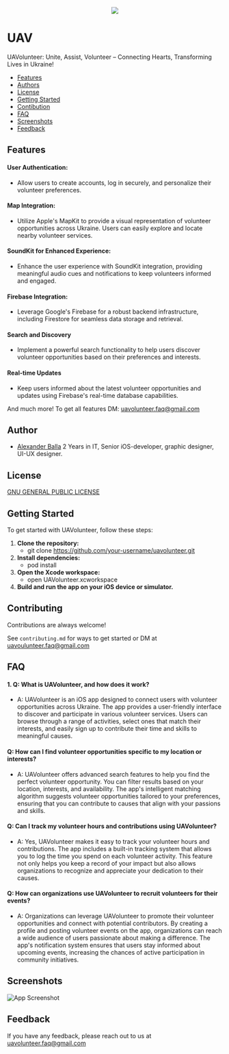 <div align="center"> <img src="https://github.com/aiexxash/UAV/blob/main/UAV-images/UAV-Header.png"> </div>

# UAV

UAVolunteer: Unite, Assist, Volunteer – Connecting Hearts, Transforming Lives in Ukraine!


* [Features](#Features)
* [Authors](#Authors)
* [License](#License)
* [Getting Started](#Getting-Started)
* [Contibution](#Contibution)
* [FAQ](#FAQ)
* [Screenshots](#Screenshots)
* [Feedback](#Feedback)

## Features

#### User Authentication:
- Allow users to create accounts, log in securely, and personalize their volunteer preferences.
#### Map Integration:
- Utilize Apple's MapKit to provide a visual representation of volunteer opportunities across Ukraine. Users can easily explore and locate nearby volunteer services.
#### SoundKit for Enhanced Experience:
- Enhance the user experience with SoundKit integration, providing meaningful audio cues and notifications to keep volunteers informed and engaged.
#### Firebase Integration:
- Leverage Google's Firebase for a robust backend infrastructure, including Firestore for seamless data storage and retrieval.
#### Search and Discovery
- Implement a powerful search functionality to help users discover volunteer opportunities based on their preferences and interests.
#### Real-time Updates
- Keep users informed about the latest volunteer opportunities and updates using Firebase's real-time database capabilities.

And much more! To get all features DM: uavolunteer.faq@gmail.com


## Author

- [Alexander Balla](https://www.github.com/aiexxash)
2 Years in IT, Senior iOS-developer, graphic designer, UI-UX designer.


## License

[GNU GENERAL PUBLIC LICENSE](https://github.com/aiexxash/UAV/blob/main/LICENSE)

## Getting Started

To get started with UAVolunteer, follow these steps:

1. **Clone the repository:**
    - git clone https://github.com/your-username/uavolunteer.git
2. **Install dependencies:**
    - pod install
3. **Open the Xcode workspace:**
    - open UAVolunteer.xcworkspace
4. **Build and run the app on your iOS device or simulator.**


## Contributing

Contributions are always welcome!

See `contributing.md` for ways to get started or DM at uavoulunteer.faq@gmail.com

## FAQ

#### 1. Q: What is UAVolunteer, and how does it work?

- A: UAVolunteer is an iOS app designed to connect users with volunteer opportunities across Ukraine. The app provides a user-friendly interface to discover and participate in various volunteer services. Users can browse through a range of activities, select ones that match their interests, and easily sign up to contribute their time and skills to meaningful causes.

#### Q: How can I find volunteer opportunities specific to my location or interests?

- A: UAVolunteer offers advanced search features to help you find the perfect volunteer opportunity. You can filter results based on your location, interests, and availability. The app's intelligent matching algorithm suggests volunteer opportunities tailored to your preferences, ensuring that you can contribute to causes that align with your passions and skills.

#### Q: Can I track my volunteer hours and contributions using UAVolunteer?

- A: Yes, UAVolunteer makes it easy to track your volunteer hours and contributions. The app includes a built-in tracking system that allows you to log the time you spend on each volunteer activity. This feature not only helps you keep a record of your impact but also allows organizations to recognize and appreciate your dedication to their causes.

#### Q: How can organizations use UAVolunteer to recruit volunteers for their events?

- A: Organizations can leverage UAVolunteer to promote their volunteer opportunities and connect with potential contributors. By creating a profile and posting volunteer events on the app, organizations can reach a wide audience of users passionate about making a difference. The app's notification system ensures that users stay informed about upcoming events, increasing the chances of active participation in community initiatives.

## Screenshots

![App Screenshot](https://via.placeholder.com/468x300?text=App+Screenshot+Here)


## Feedback

If you have any feedback, please reach out to us at uavolunteer.faq@gmail.com
